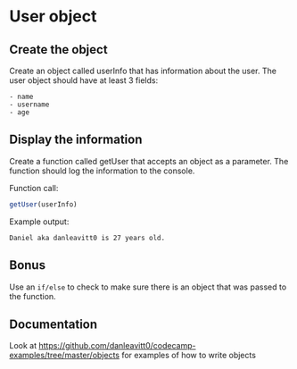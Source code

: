 # User object

## Create the object

Create an object called userInfo that has information about the user. The user object should have
at least 3 fields:

	- name
	- username
	- age

## Display the information

Create a function called getUser that accepts an object as a parameter. The function should log
the information to the console.

Function call:
```js
getUser(userInfo)
```
Example output:
```
Daniel aka danleavitt0 is 27 years old.
```

## Bonus
Use an `if/else` to check to make sure there is an object that was passed to the function.

## Documentation
Look at https://github.com/danleavitt0/codecamp-examples/tree/master/objects for examples of how to write objects
